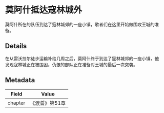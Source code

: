 # 莫阿什抵达寇林城外
莫阿什所在的队伍到达了寇林城郊的一座小镇，歌者们在这里开始做围攻王城的准备。

## Details
在从雷沃拉尔徒步运输补给几周之后，莫阿什终于到达了寇林城郊的一座小镇，他发现寇林城正在被围困，仇恨的部队正在准备对王城的最后一次突袭。

## Metadata
| Field | Value |
| ----- | ----- |
| chapter | 《渡誓》第51章 |
